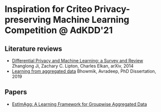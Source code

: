 # Inspiration for Criteo Privacy-preserving Machine Learning Competition @ AdKDD'21

## Literature reviews

- [Differential Privacy and Machine Learning: a Survey and Review](https://arxiv.org/abs/1412.7584)  Zhanglong Ji, Zachary C. Lipton, Charles Elkan,	arXiv, 2014
- [Learning from aggregated data](https://repositories.lib.utexas.edu/handle/2152/74150) Bhowmik, Avradeep, PhD Dissertation, 2019

## Papers

- [EstImAgg: A Learning Framework for Groupwise Aggregated Data](https://avradeep1.github.io/papers/105.pdf)
